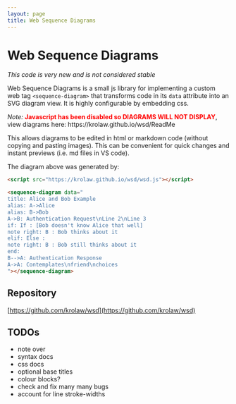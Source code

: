 ```yaml
---
layout: page
title: Web Sequence Diagrams
---
```


# Web Sequence Diagrams

*This code is very new and is not considered stable*

Web Sequence Diagrams is a small js library for implementing a custom web tag `<sequence-diagram>` that transforms code in its `data` attribute into an SVG diagram view. It is highly configurable by embedding css.

<noscript>
<p><em>Note:</em> <strong style="color:red">Javascript has been disabled so DIAGRAMS WILL NOT DISPLAY</strong>, view diagrams here: https://krolaw.github.io/wsd/ReadMe</p>
</noscript>

<script src="https://krolaw.github.io/wsd/wsd.js"></script>

<sequence-diagram data="
title: Alice and Bob Example
alias: A->Alice
alias: B->Bob
A->B: Authentication Request\nLine 2\nLine 3
if: If : [Bob doesn't know Alice that well]
note right: B : Bob thinks about it
elif: Else : 
note right: B : Bob still thinks about it
end:
B-->A: Authentication Response
A->A: Contemplates\nfriend\nchoices
"></sequence-diagram>

This allows diagrams to be edited in html or markdown code (without copying and pasting images). This can be convenient for quick changes and instant previews (i.e. md files in VS code).

The diagram above was generated by:
```html
<script src="https://krolaw.github.io/wsd/wsd.js"></script>

<sequence-diagram data="
title: Alice and Bob Example
alias: A->Alice
alias: B->Bob
A->B: Authentication Request\nLine 2\nLine 3
if: If : [Bob doesn't know Alice that well]
note right: B : Bob thinks about it
elif: Else : 
note right: B : Bob still thinks about it
end:
B-->A: Authentication Response
A->A: Contemplates\nfriend\nchoices
"></sequence-diagram>
```

## Repository

[https://github.com/krolaw/wsd](https://github.com/krolaw/wsd)

## TODOs

- note over
- syntax docs
- css docs
- optional base titles
- colour blocks?
- check and fix many many bugs
- account for line stroke-widths
